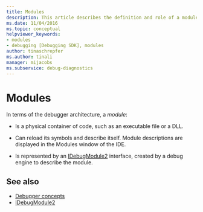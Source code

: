 ```yaml
---
title: Modules
description: This article describes the definition and role of a module in the debugger architecture in Visual Studio.
ms.date: 11/04/2016
ms.topic: conceptual
helpviewer_keywords:
- modules
- debugging [Debugging SDK], modules
author: tinaschrepfer
ms.author: tinali
manager: mijacobs
ms.subservice: debug-diagnostics
---
```

# Modules

In terms of the debugger architecture, a *module*:

- Is a physical container of code, such as an executable file or a DLL.

- Can reload its symbols and describe itself. Module descriptions are displayed in the Modules window of the IDE.

- Is represented by an [IDebugModule2](../../extensibility/debugger/reference/idebugmodule2.md) interface, created by a debug engine to describe the module.

## See also
- [Debugger concepts](../../extensibility/debugger/debugger-concepts.md)
- [IDebugModule2](../../extensibility/debugger/reference/idebugmodule2.md)
